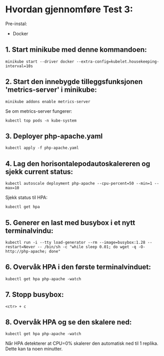# Hvordan gjennomføre Test 3:

Pre-instal:
- Docker

## 1. Start minikube med denne kommandoen:
```
minikube start --driver docker --extra-config=kubelet.housekeeping-interval=10s
```
## 2. Start den innebygde tilleggsfunksjonen 'metrics-server' i minikube:
```
minikube addons enable metrics-server
```
Se om metrics-server fungerer:
```
kubectl top pods -n kube-system            
```
## 3. Deployer php-apache.yaml
```
kubectl apply -f php-apache.yaml
```
## 4. Lag den horisontalepodautoskalereren og sjekk current status:
```
kubectl autoscale deployment php-apache --cpu-percent=50 --min=1 --max=10
```
Sjekk status til HPA:
```
kubectl get hpa
```
## 5. Generer en last med busybox i et nytt terminalvindu:
```
kubectl run -i --tty load-generator --rm --image=busybox:1.28 --restart=Never -- /bin/sh -c "while sleep 0.01; do wget -q -O- http://php-apache; done"
```
## 6. Overvåk HPA i den første terminalvinduet:
```
kubectl get hpa php-apache -watch
```
## 7. Stopp busybox:
```
<ctr> + c
```
## 8. Overvåk HPA og se den skalere ned:
```
kubectl get hpa php-apache -watch  
```
Når HPA detekterer at CPU=0% skalerer den automatisk ned til 1 replika. Dette kan ta noen minutter.
